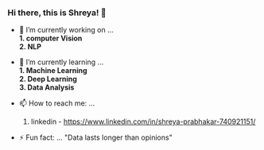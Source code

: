 ### Hi there, this is Shreya! 👋

- 🔭 I’m currently working on ... <br /> 
         **1. computer Vision** <br />
         **2. NLP** <br />
- 🌱 I’m currently learning ... <br />
         **1. Machine Learning** <br />
         **2. Deep Learning** <br /> 
         **3. Data Analysis** <br />

- 📫 How to reach me: ... 
     1. linkedin - https://www.linkedin.com/in/shreya-prabhakar-740921151/

- ⚡ Fun fact: ... 
     "Data lasts longer than opinions"


